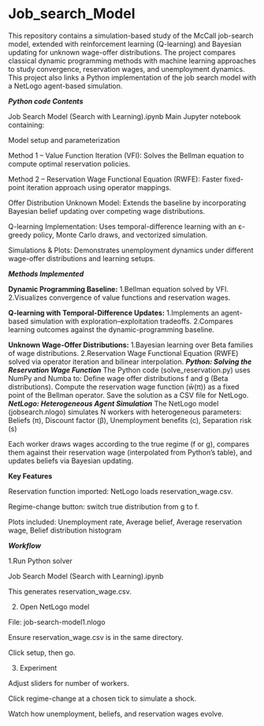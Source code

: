 # Job_search_Model
This repository contains a simulation-based study of the McCall job-search model, extended with reinforcement learning (Q-learning) and Bayesian updating for unknown wage-offer distributions. The project compares classical dynamic programming methods with machine learning approaches to study convergence, reservation wages, and unemployment dynamics.
This project also links a Python implementation of the job search model with a NetLogo agent-based simulation.

 ***Python code Contents***

Job Search Model (Search with Learning).ipynb
Main Jupyter notebook containing:

Model setup and parameterization

Method 1 – Value Function Iteration (VFI): Solves the Bellman equation to compute optimal reservation policies.

Method 2 – Reservation Wage Functional Equation (RWFE): Faster fixed-point iteration approach using operator mappings.

Offer Distribution Unknown Model: Extends the baseline by incorporating Bayesian belief updating over competing wage distributions.

Q-learning Implementation: Uses temporal-difference learning with an ε-greedy policy, Monte Carlo draws, and vectorized simulation.

Simulations & Plots: Demonstrates unemployment dynamics under different wage-offer distributions and learning setups.

***Methods Implemented***

**Dynamic Programming Baseline:** 1.Bellman equation solved by VFI. 2.Visualizes convergence of value functions and reservation wages.

**Q-learning with Temporal-Difference Updates:** 1.Implements an agent-based simulation with exploration–exploitation tradeoffs. 2.Compares learning outcomes against the dynamic-programming baseline.

**Unknown Wage-Offer Distributions:** 1.Bayesian learning over Beta families of wage distributions. 2.Reservation Wage Functional Equation (RWFE) solved via operator iteration and bilinear interpolation.
***Python: Solving the Reservation Wage Function***
The Python code (solve_reservation.py) uses NumPy and Numba to:
Define wage offer distributions f and g (Beta distributions).
Compute the reservation wage function (w̄(π)) as a fixed point of the Bellman operator.
Save the solution as a CSV file for NetLogo.
***NetLogo: Heterogeneous Agent Simulation***
The NetLogo model (jobsearch.nlogo) simulates N workers with heterogeneous parameters: Beliefs (π), Discount factor (β), Unemployment benefits (c), Separation risk (s)

Each worker draws wages according to the true regime (f or g), compares them against their reservation wage (interpolated from Python’s table), and updates beliefs via Bayesian updating.

**Key Features**

Reservation function imported: NetLogo loads reservation_wage.csv.

Regime-change button: switch true distribution from g to f.

Plots included: Unemployment rate, Average belief, Average reservation wage, Belief distribution histogram

***Workflow***

1.Run Python solver

Job Search Model (Search with Learning).ipynb


This generates reservation_wage.csv.

2. Open NetLogo model

File: job-search-model1.nlogo

Ensure reservation_wage.csv is in the same directory.

Click setup, then go.

3. Experiment

Adjust sliders for number of workers.

Click regime-change at a chosen tick to simulate a shock.

Watch how unemployment, beliefs, and reservation wages evolve.
